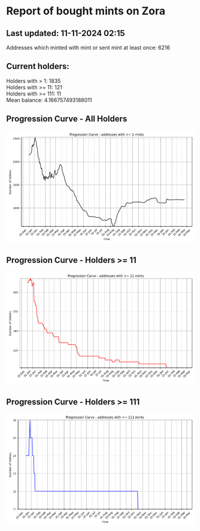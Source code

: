 # Report of bought mints on Zora
## Last updated: 11-11-2024 02:15
Addresses which minted with mint or sent mint at least once: 6216

## Current holders:
Holders with > 1: 1835  
Holders with >= 11: 121  
Holders with >= 111: 11  
Mean balance: 4.166757493188011  

## Progression Curve - All Holders
![addresses with >= 1 mint](progression_curve_all.png)
## Progression Curve - Holders >= 11
![addresses with >= 11 mints](progression_curve_gt_11.png)
## Progression Curve - Holders >= 111
![addresses with >= 111 mints](progression_curve_gt_111.png)
